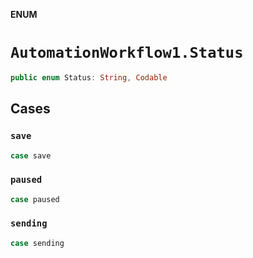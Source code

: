 **ENUM**

# `AutomationWorkflow1.Status`

```swift
public enum Status: String, Codable
```

## Cases
### `save`

```swift
case save
```

### `paused`

```swift
case paused
```

### `sending`

```swift
case sending
```
